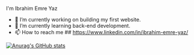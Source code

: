 I'm Ibrahim Emre Yaz

- 🔭 I’m currently working on building my first website.
- 🌱 I’m currently learning back-end development.
- 📫 How to reach me ## https://www.linkedin.com/in/ibrahim-emre-yaz/

[![Anurag's GitHub stats](https://github-readme-stats.vercel.app/api?username=emre-yaz)](https://github.com/anuraghazra/github-readme-stats)




<!--
**Emre-Yaz/emre-yaz** is a ✨ _special_ ✨ repository because its `README.md` (this file) appears on your GitHub profile.
-->
